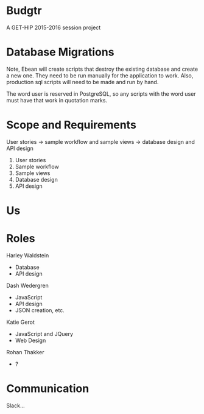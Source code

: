 # Budgtr
A GET-HIP 2015-2016 session project

# Database Migrations
Note, Ebean will create scripts that destroy the existing database and create a new one. They need to be run manually for the application to work. Also, production sql scripts will need to be made and run by hand.

The word user is reserved in PostgreSQL, so any scripts with the word user must have that work in quotation marks.


# Scope and Requirements

User stories -> sample workflow and sample views -> database design and API design


1. User stories
2. Sample workflow
3. Sample views
4. Database design
5. API design


# Us


# Roles
Harley Waldstein
- Database
- API design

Dash Wedergren
- JavaScript
- API design
- JSON creation, etc.

Katie Gerot
- JavaScript and JQuery
- Web Design

Rohan Thakker
- ?

# Communication
Slack...
